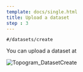 ```yaml
---
template: docs/single.html
title: Upload a dataset
step : 3
---
```


```#/datasets/create```

You can upload a dataset at 

![Topogram_DatasetCreate](/uploads/Topogram_DatasetCreate.png)
